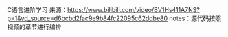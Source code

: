 C语言进阶学习
来源：https://www.bilibili.com/video/BV1Hs411A7NS?p=1&vd_source=d6bcbd2fac9e9b84fc22095c62ddbe80
notes：源代码按照视频的章节进行编排

